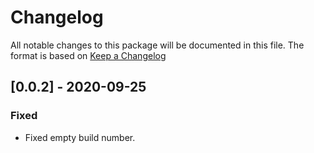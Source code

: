 # Changelog
All notable changes to this package will be documented in this file. The format is based on [Keep a Changelog](http://keepachangelog.com/en/1.0.0/)

## [0.0.2] - 2020-09-25

### Fixed
- Fixed empty build number.
